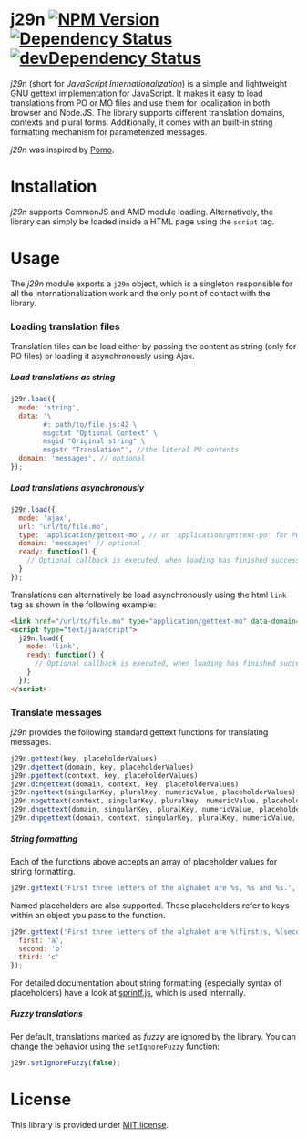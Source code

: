 # j29n [![NPM Version][npm-image]][npm-url] [![Dependency Status][dependencies-image]][dependencies-url] [![devDependency Status][dev-dependencies-image]][dev-dependencies-url]

[npm-image]: https://badge.fury.io/js/j29n.svg
[npm-url]: https://badge.fury.io/js/j29n

[dependencies-image]: https://david-dm.org/soldag/j29n.svg
[dependencies-url]: https://david-dm.org/soldag/j29n

[dev-dependencies-image]: https://david-dm.org/soldag/j29n/dev-status.svg
[dev-dependencies-url]: https://david-dm.org/soldag/j29n#info=devDependencies

*j29n* (short for *JavaScript Internationalization*) is a simple and lightweight GNU gettext implementation for JavaScript. It makes it easy to load translations from PO or MO files and use them for localization in both  browser and Node.JS. The library supports different translation domains, contexts and plural forms. Additionally, it comes with an built-in string formatting mechanism for parameterized messages.

*j29n* was inspired by [Pomo](https://github.com/cfv1984/Pomo).


# Installation
*j29n* supports CommonJS and AMD module loading. Alternatively, the library can simply be loaded inside a HTML page using the `script` tag.


# Usage
The *j29n* module exports a `j29n` object, which is a singleton responsible for all the internationalization work and the only point of contact with the library.

### Loading translation files
Translation files can be load either by passing the content as string (only for PO files) or loading it asynchronously using Ajax. 

##### Load translations as string
```js
j29n.load({
  mode: 'string',
  data: '\
        #: path/to/file.js:42 \
        msgctxt "Optional Context" \
        msgid "Original string" \
        msgstr "Translation"', //the literal PO contents
  domain: 'messages', // optional
});
```

##### Load translations asynchronously

```js
j29n.load({
  mode: 'ajax',
  url: 'url/to/file.mo',
  type: 'application/gettext-mo', // or 'application/gettext-po' for PO files
  domain: 'messages' // optional
  ready: function() {
    // Optional callback is executed, when loading has finished successfully
  }
});
```

Translations can alternatively be load asynchronously using the html `link` tag as shown in the following example:
```html
<link href="/url/to/file.mo" type="application/gettext-mo" data-domain="optional domain" />
<script type="text/javascript">
  j29n.load({
    mode: 'link',
    ready: function() {
      // Optional callback is executed, when loading has finished successfully
    }
  });
</script>
```

### Translate messages
*j29n* provides the following standard gettext functions for translating messages.

```js
j29n.gettext(key, placeholderValues)
j29n.dgettext(domain, key, placeholderValues)
j29n.pgettext(context, key, placeholderValues)
j29n.dcngettext(domain, context, key, placeholderValues)
j29n.ngettext(singularKey, pluralKey, numericValue, placeholderValues)
j29n.npgettext(context, singularKey, pluralKey, numericValue, placeholderValues)
j29n.dngettext(domain, singularKey, pluralKey, numericValue, placeholderValues)
j29n.dnpgettext(domain, context, singularKey, pluralKey, numericValue, placeholderValues)
```

##### String formatting

Each of the functions above accepts an array of placeholder values for string formatting. 

```js
j29n.gettext('First three letters of the alphabet are %s, %s and %s.', ['a', 'b', 'c']);
```

Named placeholders are also supported. These placeholders refer to keys within an object you pass to the function. 

```js
j29n.gettext('First three letters of the alphabet are %(first)s, %(second)s and %(third)s.', {
  first: 'a',
  second: 'b'
  third: 'c'
});
```

For detailed documentation about string formatting (especially syntax of placeholders) have a look at [sprintf.js](https://github.com/alexei/sprintf.js), which is used internally.

##### Fuzzy translations
Per default, translations marked as *fuzzy* are ignored by the library. You can change the behavior using the ```setIgnoreFuzzy```
function:

```js
j29n.setIgnoreFuzzy(false);
```

# License
This library is provided under [MIT license](https://raw.githubusercontent.com/soldag/j29n/master/LICENSE.md).
